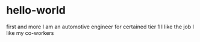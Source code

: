 # hello-world
first and more
I am an automotive engineer for certained tier 1
I like the job 
I like my co-workers
